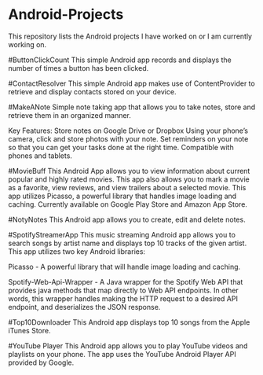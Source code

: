 # Android-Projects
This repository lists the Android projects I have worked on or I am currently working on.

#ButtonClickCount
This simple Android app records and displays the number of times a button has been clicked.

#ContactResolver
This simple Android app makes use of ContentProvider to retrieve and display contacts stored on your device.

#MakeANote
Simple note taking app that allows you to take notes, store and retrieve them in an organized
manner.

Key Features:
  Store notes on Google Drive or Dropbox
  Using your phone’s camera, click and store photos with your note.
  Set reminders on your note so that you can get your tasks done at the right time.
  Compatible with phones and tablets.

#MovieBuff
This Android App allows you to view information about current popular and highly rated movies. This app also allows you to mark a movie as a favorite, view reviews, and view trailers about a selected movie. This app utilizes Picasso, a powerful library that handles image loading and caching. Currently available on Google Play Store and Amazon App Store.

#NotyNotes
This Android app allows you to create, edit and delete notes.

#SpotifyStreamerApp
This music streaming Android app allows you to search songs by artist name and displays top 10 tracks of the given artist. This app utilizes two key Android libraries:

Picasso - A powerful library that will handle image loading and caching.

Spotify-Web-Api-Wrapper - A Java wrapper for the Spotify Web API that provides java methods that map directly to Web API endpoints. In other words, this wrapper handles making the HTTP request to a desired API endpoint, and deserializes the JSON response.

#Top10Downloader
This Android app displays top 10 songs from the Apple iTunes Store.

#YouTube Player
This Android app allows you to play YouTube videos and playlists on your phone. The app uses the YouTube Android Player API provided by Google.




